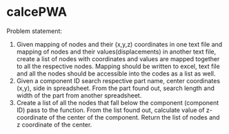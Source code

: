 # calcePWA
Problem statement: 
1) Given mapping of nodes and their (x,y,z) coordinates in one text file and mapping of nodes and their values(displacements) in 
  another text file, create a list of nodes with coordinates and values are mapped together to all the respective nodes. Mapping should be 
  written to excel, text file and all the nodes should be accessible into the codes as a list as well.
2) Given a component ID search respective part name, center coordinates (x,y), side in spreadsheet. From the part found out, search 
  length and width of the part from another spreadsheet. 
3) Create a list of all the nodes that fall below the component (component ID) pass to the function. From the list found out, calculate 
  value of z-coordinate of the center of the component. Return the list of nodes and z coordinate of the center.

